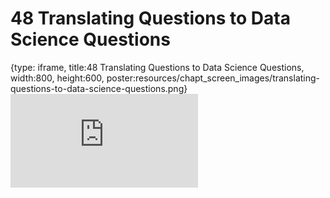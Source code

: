 # 48 Translating Questions to Data Science Questions
 
{type: iframe, title:48 Translating Questions to Data Science Questions, width:800, height:600, poster:resources/chapt_screen_images/translating-questions-to-data-science-questions.png}
![](https://datatrail-jhu.github.io/DataTrail/no_toc/translating-questions-to-data-science-questions.html)
 

 
